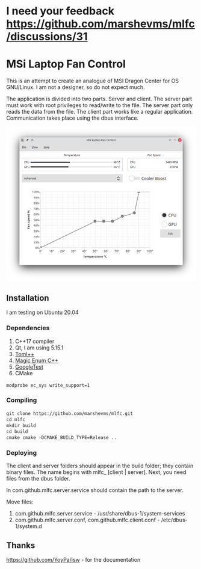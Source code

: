 # I need your feedback https://github.com/marshevms/mlfc/discussions/31

# MSi Laptop Fan Control

This is an attempt to create an analogue of MSI Dragon Center for OS GNU/Linux.
I am not a designer, so do not expect much.

The application is divided into two parts. Server and client.
The server part must work with root privileges to read/write to the file.
The server part only reads the data from the file. The client part works like a regular application.
Communication takes place using the dbus interface.

![Image of Client](doc/images/mlfc_client.png)

## Installation

I am testing on Ubuntu 20.04

### Dependencies

1. C++17 compiler
2. Qt, I am using 5.15.1
3. [Toml++](https://github.com/marzer/tomlplusplus)
4. [Magic Enum C++](https://github.com/Neargye/magic_enum)
5. [GoogleTest](https://github.com/google/googletest)
6. CMake

```modprobe ec_sys write_support=1```

### Compiling

```
git clone https://github.com/marshevms/mlfc.git
cd mlfc
mkdir build
cd build
cmake cmake -DCMAKE_BUILD_TYPE=Release ..
```

### Deploying

The client and server folders should appear in the build folder; they contain binary files. The name begins with mlfc_ [client | server]. Next, you need files from the dbus folder.

In com.github.mlfc.server.service should contain the path to the server.

Move files:
1. com.github.mlfc.server.service - /usr/share/dbus-1/system-services
2. com.github.mlfc.server.conf, com.github.mlfc.client.conf - /etc/dbus-1/system.d

## Thanks

https://github.com/YoyPa/isw -  for the documentation
